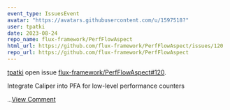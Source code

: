 ```yaml
---
event_type: IssuesEvent
avatar: "https://avatars.githubusercontent.com/u/1597518?"
user: tpatki
date: 2023-08-24
repo_name: flux-framework/PerfFlowAspect
html_url: https://github.com/flux-framework/PerfFlowAspect/issues/120
repo_url: https://github.com/flux-framework/PerfFlowAspect
---
```


<a href='https://github.com/tpatki' target='_blank'>tpatki</a> open issue <a href='https://github.com/flux-framework/PerfFlowAspect/issues/120' target='_blank'>flux-framework/PerfFlowAspect#120</a>.

<p>Integrate Caliper into PFA for low-level performance counters </p><small>...</small><a href='https://github.com/flux-framework/PerfFlowAspect/issues/120' target='_blank'>View Comment</a>